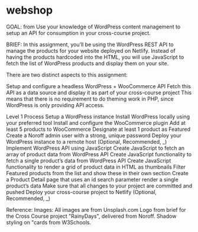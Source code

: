 # webshop

GOAL: from
Use your knowledge of WordPress content management to setup an API for consumption in your cross-course project.

BRIEF:
In this assignment, you’ll be using the WordPress REST API to manage the products for your website deployed on Netlify. Instead of having the products hardcoded into the HTML, you will use JavaScript to fetch the list of WordPress products and display them on your site.

There are two distinct aspects to this assignment:

Setup and configure a headless WordPress + WooCommerce API
Fetch this API as a data source and display it as part of your cross-course project
This means that there is no requirement to do theming work in PHP, since WordPress is only providing API access.

Level 1 Process
Setup a WordPress instance
Install WordPress locally using your preferred tool
Install and configure the WooCommerce plugin
Add at least 5 products to WooCommerce
Designate at least 1 product as Featured
Create a Noroff admin user with a strong, unique password
Deploy your WordPress instance to a remote host (Optional, Recommended, _)
Implement WordPress API using JavaScript
Create JavaScript to fetch an array of product data from WordPress API
Create JavaScript functionality to fetch a single product’s data from WordPress API
Create JavaScript functionality to render a grid of product data in HTML as thumbnails
Filter Featured products from the list and show these in their own section
Create a Product Detail page that uses an id search parameter render a single product’s data
Make sure that all changes to your project are committed and pushed
Deploy your cross-course project to Netlify (Optional, Recommended, _)

Reference:
Images: All images are from Unsplash.com
Logo from brief for the Cross Course project "RainyDays", delivered from Noroff.
Shadow styling on "cards from W3Schools.
